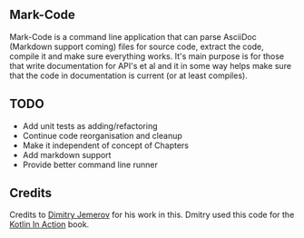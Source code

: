 ## Mark-Code

Mark-Code is a command line application that can parse AsciiDoc (Markdown support coming) files for source code, extract the code, compile it and make sure everything works. It's main purpose is for those that 
write documentation for API's et al and it in some way helps make sure that the code in documentation is current (or at least compiles).

## TODO

* Add unit tests as adding/refactoring
* Continue code reorganisation and cleanup
* Make it independent of concept of Chapters
* Add markdown support
* Provide better command line runner


## Credits

Credits to [Dimitry Jemerov](https://twitter.com/intelliyole) for his work in this. Dmitry used this code for the [Kotlin In Action](https://www.manning.com/books/kotlin-in-action) book.
 


